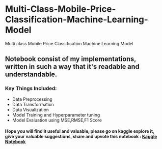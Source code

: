 # Multi-Class-Mobile-Price-Classification-Machine-Learning-Model
Multi class Mobile Price Classification  Machine Learning Model
## Notebook consist of my implementations, written in such a way that it's readable and understandable.
### Key Things Included: 
- Data Preprocessing
- Data Transformation
- Data Visualization
- Model Training and Hyperparameter tuning
- Model Evaluation using MSE,RMSE,F1 Score
#### Hope you will find it useful and valuable, please go on kaggle explore it, give your valuable suggestions, share and upvote this notebook : [Kaggle Notebook](https://www.kaggle.com/code/animeshsinghiitm/mobile-price-classification)
